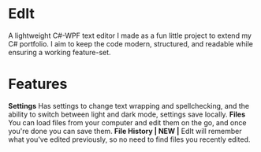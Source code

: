 # EdIt
A lightweight C#-WPF text editor I made as a fun little project to extend my C# portfolio. I aim to keep the code modern, structured, and readable while ensuring a working feature-set.

# Features
**Settings**
Has settings to change text wrapping and spellchecking, and the ability to switch between light and dark mode, settings save locally.
**Files**
 You can load files from your computer and edit them on the go, and once you're done you can save them.
**File History | NEW |**
 EdIt will remember what you've edited previously, so no need to find files you recently edited.
